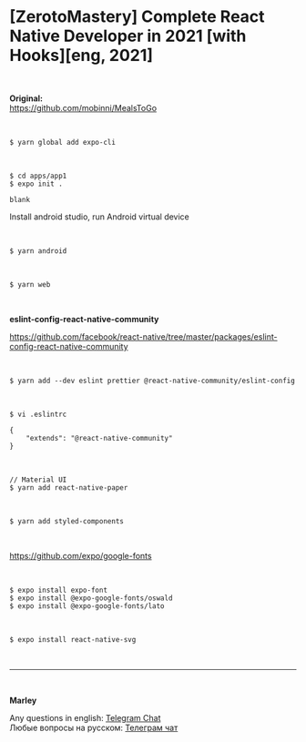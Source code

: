 # [ZerotoMastery] Complete React Native Developer in 2021 [with Hooks][eng, 2021]

<br/>

**Original:**  
https://github.com/mobinni/MealsToGo

<br/>

    $ yarn global add expo-cli

<br/>

    $ cd apps/app1
    $ expo init .

```
blank
```

Install android studio, run Android virtual device

<br/>

    $ yarn android

<br/>

    $ yarn web

<br/>

**eslint-config-react-native-community**

https://github.com/facebook/react-native/tree/master/packages/eslint-config-react-native-community

<br/>

    $ yarn add --dev eslint prettier @react-native-community/eslint-config

<br/>

    $ vi .eslintrc

```
{
    "extends": "@react-native-community"
}
```

<br/>

    // Material UI
    $ yarn add react-native-paper

<br/>

    $ yarn add styled-components

<br/>

https://github.com/expo/google-fonts

<br/>

    $ expo install expo-font
    $ expo install @expo-google-fonts/oswald
    $ expo install @expo-google-fonts/lato

<br/>

    $ expo install react-native-svg

<br/>

---

<br/>

**Marley**

Any questions in english: <a href="https://jsdev.org/chat/">Telegram Chat</a>  
Любые вопросы на русском: <a href="https://jsdev.ru/chat/">Телеграм чат</a>
